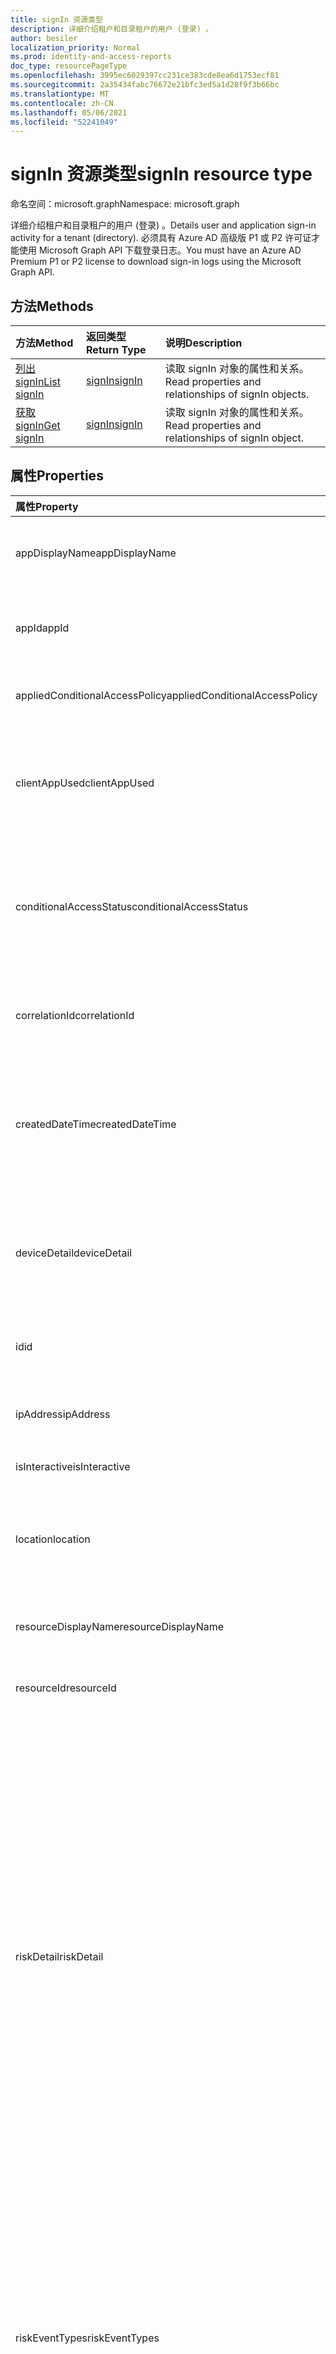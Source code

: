 ```yaml
---
title: signIn 资源类型
description: 详细介绍租户和目录租户的用户 (登录) 。
author: besiler
localization_priority: Normal
ms.prod: identity-and-access-reports
doc_type: resourcePageType
ms.openlocfilehash: 3995ec6029397cc231ce383cde8ea6d1753ecf81
ms.sourcegitcommit: 2a35434fabc76672e21bfc3ed5a1d28f9f3b66bc
ms.translationtype: MT
ms.contentlocale: zh-CN
ms.lasthandoff: 05/06/2021
ms.locfileid: "52241049"
---
```

# <a name="signin-resource-type"></a><span data-ttu-id="47f38-103">signIn 资源类型</span><span class="sxs-lookup"><span data-stu-id="47f38-103">signIn resource type</span></span>

<span data-ttu-id="47f38-104">命名空间：microsoft.graph</span><span class="sxs-lookup"><span data-stu-id="47f38-104">Namespace: microsoft.graph</span></span>

<span data-ttu-id="47f38-105">详细介绍租户和目录租户的用户 (登录) 。</span><span class="sxs-lookup"><span data-stu-id="47f38-105">Details user and application sign-in activity for a tenant (directory).</span></span> <span data-ttu-id="47f38-106">必须具有 Azure AD 高级版 P1 或 P2 许可证才能使用 Microsoft Graph API 下载登录日志。</span><span class="sxs-lookup"><span data-stu-id="47f38-106">You must have an Azure AD Premium P1 or P2 license to download sign-in logs using the Microsoft Graph API.</span></span>

## <a name="methods"></a><span data-ttu-id="47f38-107">方法</span><span class="sxs-lookup"><span data-stu-id="47f38-107">Methods</span></span>

| <span data-ttu-id="47f38-108">方法</span><span class="sxs-lookup"><span data-stu-id="47f38-108">Method</span></span>           | <span data-ttu-id="47f38-109">返回类型</span><span class="sxs-lookup"><span data-stu-id="47f38-109">Return Type</span></span>    |<span data-ttu-id="47f38-110">说明</span><span class="sxs-lookup"><span data-stu-id="47f38-110">Description</span></span>|
|:---------------|:--------|:----------|
|[<span data-ttu-id="47f38-111">列出 signIn</span><span class="sxs-lookup"><span data-stu-id="47f38-111">List signIn</span></span>](../api/signin-list.md) | [<span data-ttu-id="47f38-112">signIn</span><span class="sxs-lookup"><span data-stu-id="47f38-112">signIn</span></span>](signin.md) |<span data-ttu-id="47f38-113">读取 signIn 对象的属性和关系。</span><span class="sxs-lookup"><span data-stu-id="47f38-113">Read properties and relationships of signIn objects.</span></span>|
|[<span data-ttu-id="47f38-114">获取 signIn</span><span class="sxs-lookup"><span data-stu-id="47f38-114">Get signIn</span></span>](../api/signin-get.md) | [<span data-ttu-id="47f38-115">signIn</span><span class="sxs-lookup"><span data-stu-id="47f38-115">signIn</span></span>](signin.md) |<span data-ttu-id="47f38-116">读取 signIn 对象的属性和关系。</span><span class="sxs-lookup"><span data-stu-id="47f38-116">Read properties and relationships of signIn object.</span></span>|

## <a name="properties"></a><span data-ttu-id="47f38-117">属性</span><span class="sxs-lookup"><span data-stu-id="47f38-117">Properties</span></span>
| <span data-ttu-id="47f38-118">属性</span><span class="sxs-lookup"><span data-stu-id="47f38-118">Property</span></span>     | <span data-ttu-id="47f38-119">类型</span><span class="sxs-lookup"><span data-stu-id="47f38-119">Type</span></span>   |<span data-ttu-id="47f38-120">说明</span><span class="sxs-lookup"><span data-stu-id="47f38-120">Description</span></span>|
|:---------------|:--------|:----------|
|<span data-ttu-id="47f38-121">appDisplayName</span><span class="sxs-lookup"><span data-stu-id="47f38-121">appDisplayName</span></span>|<span data-ttu-id="47f38-122">String</span><span class="sxs-lookup"><span data-stu-id="47f38-122">String</span></span>|<span data-ttu-id="47f38-123">Azure 门户中显示的应用名称。</span><span class="sxs-lookup"><span data-stu-id="47f38-123">App name displayed in the Azure Portal.</span></span> <span data-ttu-id="47f38-124">仅 `$filter` (`eq` `startsWith` 和运算符) 。</span><span class="sxs-lookup"><span data-stu-id="47f38-124">Supports `$filter` (`eq` and `startsWith` operators only).</span></span>|
|<span data-ttu-id="47f38-125">appId</span><span class="sxs-lookup"><span data-stu-id="47f38-125">appId</span></span>|<span data-ttu-id="47f38-126">String</span><span class="sxs-lookup"><span data-stu-id="47f38-126">String</span></span>|<span data-ttu-id="47f38-127">表示应用中应用 ID 的唯一 GUID Azure Active Directory。</span><span class="sxs-lookup"><span data-stu-id="47f38-127">Unique GUID representing the app ID in the Azure Active Directory.</span></span> <span data-ttu-id="47f38-128">仅 `$filter` (`eq` 运算符) 。</span><span class="sxs-lookup"><span data-stu-id="47f38-128">Supports `$filter` (`eq` operator only).</span></span>|
|<span data-ttu-id="47f38-129">appliedConditionalAccessPolicy</span><span class="sxs-lookup"><span data-stu-id="47f38-129">appliedConditionalAccessPolicy</span></span>|<span data-ttu-id="47f38-130">[appliedConditionalAccessPolicy](appliedconditionalaccesspolicy.md) 集合</span><span class="sxs-lookup"><span data-stu-id="47f38-130">[appliedConditionalAccessPolicy](appliedconditionalaccesspolicy.md) collection</span></span>|<span data-ttu-id="47f38-131">提供由相应登录活动触发的条件访问策略列表。</span><span class="sxs-lookup"><span data-stu-id="47f38-131">Provides a list of conditional access policies that are triggered by the corresponding sign-in activity.</span></span>|
|<span data-ttu-id="47f38-132">clientAppUsed</span><span class="sxs-lookup"><span data-stu-id="47f38-132">clientAppUsed</span></span>|<span data-ttu-id="47f38-133">String</span><span class="sxs-lookup"><span data-stu-id="47f38-133">String</span></span>|<span data-ttu-id="47f38-134">标识用于登录活动的旧客户端。</span><span class="sxs-lookup"><span data-stu-id="47f38-134">Identifies the legacy client used for sign-in activity.</span></span>  <span data-ttu-id="47f38-135">包括 `Browser` `Exchange Active Sync` `modern clients` `IMAP` 、、、、、 `MAPI` `SMTP` 和 `POP` 。</span><span class="sxs-lookup"><span data-stu-id="47f38-135">Includes `Browser`, `Exchange Active Sync`, `modern clients`, `IMAP`, `MAPI`, `SMTP`, and `POP`.</span></span> <span data-ttu-id="47f38-136">仅 `$filter` (`eq` 运算符) 。</span><span class="sxs-lookup"><span data-stu-id="47f38-136">Supports `$filter` (`eq` operator only).</span></span>|
|<span data-ttu-id="47f38-137">conditionalAccessStatus</span><span class="sxs-lookup"><span data-stu-id="47f38-137">conditionalAccessStatus</span></span>|<span data-ttu-id="47f38-138">conditionalAccessStatus</span><span class="sxs-lookup"><span data-stu-id="47f38-138">conditionalAccessStatus</span></span>| <span data-ttu-id="47f38-139">报告已激活的条件访问策略的状态。</span><span class="sxs-lookup"><span data-stu-id="47f38-139">Reports status of an activated conditional access policy.</span></span> <span data-ttu-id="47f38-140">可能的值是 `success` `failure` ：、、 `notApplied` 和 `unknownFutureValue` 。</span><span class="sxs-lookup"><span data-stu-id="47f38-140">Possible values are: `success`, `failure`, `notApplied`, and `unknownFutureValue`.</span></span> <span data-ttu-id="47f38-141">仅 `$filter` (`eq` 运算符) 。</span><span class="sxs-lookup"><span data-stu-id="47f38-141">Supports `$filter` (`eq` operator only).</span></span>|
|<span data-ttu-id="47f38-142">correlationId</span><span class="sxs-lookup"><span data-stu-id="47f38-142">correlationId</span></span>|<span data-ttu-id="47f38-143">String</span><span class="sxs-lookup"><span data-stu-id="47f38-143">String</span></span>|<span data-ttu-id="47f38-144">启动登录时从客户端发送的请求 ID;用于解决登录活动问题。</span><span class="sxs-lookup"><span data-stu-id="47f38-144">The request ID sent from the client when the sign-in is initiated; used to troubleshoot sign-in activity.</span></span> <span data-ttu-id="47f38-145">仅 `$filter` (`eq` 运算符) 。</span><span class="sxs-lookup"><span data-stu-id="47f38-145">Supports `$filter` (`eq` operator only).</span></span>|
|<span data-ttu-id="47f38-146">createdDateTime</span><span class="sxs-lookup"><span data-stu-id="47f38-146">createdDateTime</span></span>|<span data-ttu-id="47f38-147">DateTimeOffset</span><span class="sxs-lookup"><span data-stu-id="47f38-147">DateTimeOffset</span></span>|<span data-ttu-id="47f38-148">启动登录 (UTC) 日期和时间。</span><span class="sxs-lookup"><span data-stu-id="47f38-148">Date and time (UTC) the sign-in was initiated.</span></span> <span data-ttu-id="47f38-149">示例：2014 年 1 月 1 日午夜报告为 `2014-01-01T00:00:00Z` 。</span><span class="sxs-lookup"><span data-stu-id="47f38-149">Example: midnight on Jan 1, 2014 is reported as `2014-01-01T00:00:00Z`.</span></span> <span data-ttu-id="47f38-150">仅 `$orderby` 支持 `$filter` (`eq` `le` 、、 `ge` 和 运算符) 。</span><span class="sxs-lookup"><span data-stu-id="47f38-150">Supports `$orderby` and `$filter` (`eq`, `le`, and `ge` operators only).</span></span>|
|<span data-ttu-id="47f38-151">deviceDetail</span><span class="sxs-lookup"><span data-stu-id="47f38-151">deviceDetail</span></span>|[<span data-ttu-id="47f38-152">deviceDetail</span><span class="sxs-lookup"><span data-stu-id="47f38-152">deviceDetail</span></span>](devicedetail.md)|<span data-ttu-id="47f38-153">发生登录的设备信息;包括设备 ID、操作系统和浏览器。</span><span class="sxs-lookup"><span data-stu-id="47f38-153">Device information from where the sign-in occurred; includes device ID, operating system, and browser.</span></span> <span data-ttu-id="47f38-154">仅 `$filter` (`eq` `startsWith` 浏览器和 **operatingSytem** 属性) 和运算符。</span><span class="sxs-lookup"><span data-stu-id="47f38-154">Supports `$filter` (`eq` and `startsWith` operators only) on **browser** and **operatingSytem** properties.</span></span> |
|<span data-ttu-id="47f38-155">id</span><span class="sxs-lookup"><span data-stu-id="47f38-155">id</span></span>|<span data-ttu-id="47f38-156">String</span><span class="sxs-lookup"><span data-stu-id="47f38-156">String</span></span>|<span data-ttu-id="47f38-157">表示登录活动的唯一 ID。</span><span class="sxs-lookup"><span data-stu-id="47f38-157">Unique ID representing the sign-in activity.</span></span> <span data-ttu-id="47f38-158">仅 `$filter` (`eq` 运算符) 。</span><span class="sxs-lookup"><span data-stu-id="47f38-158">Supports `$filter` (`eq` operator only).</span></span>|
|<span data-ttu-id="47f38-159">ipAddress</span><span class="sxs-lookup"><span data-stu-id="47f38-159">ipAddress</span></span>|<span data-ttu-id="47f38-160">String</span><span class="sxs-lookup"><span data-stu-id="47f38-160">String</span></span>|<span data-ttu-id="47f38-161">用于登录的客户端的 IP 地址。</span><span class="sxs-lookup"><span data-stu-id="47f38-161">IP address of the client used to sign in.</span></span> <span data-ttu-id="47f38-162">仅 `$filter` (`eq` `startsWith` 和运算符) 。</span><span class="sxs-lookup"><span data-stu-id="47f38-162">Supports `$filter` (`eq` and `startsWith` operators only).</span></span>|
|<span data-ttu-id="47f38-163">isInteractive</span><span class="sxs-lookup"><span data-stu-id="47f38-163">isInteractive</span></span>|<span data-ttu-id="47f38-164">Boolean</span><span class="sxs-lookup"><span data-stu-id="47f38-164">Boolean</span></span>|<span data-ttu-id="47f38-165">指示登录是否交互。</span><span class="sxs-lookup"><span data-stu-id="47f38-165">Indicates if a sign-in is interactive or not.</span></span>|
|<span data-ttu-id="47f38-166">location</span><span class="sxs-lookup"><span data-stu-id="47f38-166">location</span></span>|[<span data-ttu-id="47f38-167">signInLocation</span><span class="sxs-lookup"><span data-stu-id="47f38-167">signInLocation</span></span>](signinlocation.md)|<span data-ttu-id="47f38-168">提供登录源自的城市、州和国家/地区代码。</span><span class="sxs-lookup"><span data-stu-id="47f38-168">Provides the city, state, and country code where the sign-in originated.</span></span> <span data-ttu-id="47f38-169">仅 `$filter` (`eq` `startsWith` city、state 和 **countryOrRegion** 属性) 和运算符。 </span><span class="sxs-lookup"><span data-stu-id="47f38-169">Supports `$filter` (`eq` and `startsWith` operators only) on **city**, **state**, and **countryOrRegion** properties.</span></span>|
|<span data-ttu-id="47f38-170">resourceDisplayName</span><span class="sxs-lookup"><span data-stu-id="47f38-170">resourceDisplayName</span></span>|<span data-ttu-id="47f38-171">String</span><span class="sxs-lookup"><span data-stu-id="47f38-171">String</span></span>|<span data-ttu-id="47f38-172">用户登录的资源的名称。</span><span class="sxs-lookup"><span data-stu-id="47f38-172">Name of the resource the user signed into.</span></span> <span data-ttu-id="47f38-173">仅 `$filter` (`eq` 运算符) 。</span><span class="sxs-lookup"><span data-stu-id="47f38-173">Supports `$filter` (`eq` operator only).</span></span>|
|<span data-ttu-id="47f38-174">resourceId</span><span class="sxs-lookup"><span data-stu-id="47f38-174">resourceId</span></span>|<span data-ttu-id="47f38-175">String</span><span class="sxs-lookup"><span data-stu-id="47f38-175">String</span></span>|<span data-ttu-id="47f38-176">用户登录的资源的 ID。</span><span class="sxs-lookup"><span data-stu-id="47f38-176">ID of the resource that the user signed into.</span></span> <span data-ttu-id="47f38-177">仅 `$filter` (`eq` 运算符) 。</span><span class="sxs-lookup"><span data-stu-id="47f38-177">Supports `$filter` (`eq` operator only).</span></span>|
|<span data-ttu-id="47f38-178">riskDetail</span><span class="sxs-lookup"><span data-stu-id="47f38-178">riskDetail</span></span>|<span data-ttu-id="47f38-179">riskDetail</span><span class="sxs-lookup"><span data-stu-id="47f38-179">riskDetail</span></span>|<span data-ttu-id="47f38-180">提供风险用户、登录或风险事件的特定状态背后的“原因”。</span><span class="sxs-lookup"><span data-stu-id="47f38-180">Provides the 'reason' behind a specific state of a risky user, sign-in or a risk event.</span></span> <span data-ttu-id="47f38-181">可取值包括：`none`、`adminGeneratedTemporaryPassword`、`userPerformedSecuredPasswordChange`、`userPerformedSecuredPasswordReset`、`adminConfirmedSigninSafe`、`aiConfirmedSigninSafe`、`userPassedMFADrivenByRiskBasedPolicy`、`adminDismissedAllRiskForUser`、`adminConfirmedSigninCompromised`、`unknownFutureValue`。</span><span class="sxs-lookup"><span data-stu-id="47f38-181">The possible values are: `none`, `adminGeneratedTemporaryPassword`, `userPerformedSecuredPasswordChange`, `userPerformedSecuredPasswordReset`, `adminConfirmedSigninSafe`, `aiConfirmedSigninSafe`, `userPassedMFADrivenByRiskBasedPolicy`, `adminDismissedAllRiskForUser`, `adminConfirmedSigninCompromised`, `unknownFutureValue`.</span></span> <span data-ttu-id="47f38-182">值 `none` 表示到目前为止尚未对用户或登录执行任何操作。</span><span class="sxs-lookup"><span data-stu-id="47f38-182">The value `none` means that no action has been performed on the user or sign-in so far.</span></span>  <span data-ttu-id="47f38-183">仅 `$filter` (`eq` 运算符) 。</span><span class="sxs-lookup"><span data-stu-id="47f38-183">Supports `$filter` (`eq` operator only).</span></span><br><span data-ttu-id="47f38-184">**注意：** 此属性的详细信息需要 Azure AD 高级版 P2 许可证。</span><span class="sxs-lookup"><span data-stu-id="47f38-184">**Note:** Details for this property require an Azure AD Premium P2 license.</span></span> <span data-ttu-id="47f38-185">其他许可证返回值 `hidden` 。</span><span class="sxs-lookup"><span data-stu-id="47f38-185">Other licenses return the value `hidden`.</span></span>|
|<span data-ttu-id="47f38-186">riskEventTypes</span><span class="sxs-lookup"><span data-stu-id="47f38-186">riskEventTypes</span></span>|<span data-ttu-id="47f38-187">riskEventType 集合</span><span class="sxs-lookup"><span data-stu-id="47f38-187">riskEventType collection</span></span>|<span data-ttu-id="47f38-188">与登录相关的风险事件类型。</span><span class="sxs-lookup"><span data-stu-id="47f38-188">Risk event types associated with the sign-in.</span></span> <span data-ttu-id="47f38-189">可取值为：`unlikelyTravel`、`anonymizedIPAddress`、`maliciousIPAddress`、`unfamiliarFeatures`、`malwareInfectedIPAddress`、`suspiciousIPAddress`、`leakedCredentials`、`investigationsThreatIntelligence`、`generic` 和 `unknownFutureValue`。</span><span class="sxs-lookup"><span data-stu-id="47f38-189">The possible values are: `unlikelyTravel`, `anonymizedIPAddress`, `maliciousIPAddress`, `unfamiliarFeatures`, `malwareInfectedIPAddress`, `suspiciousIPAddress`, `leakedCredentials`, `investigationsThreatIntelligence`,  `generic`, and `unknownFutureValue`.</span></span> <span data-ttu-id="47f38-190">仅 `$filter` (`eq` 运算符) 。</span><span class="sxs-lookup"><span data-stu-id="47f38-190">Supports `$filter` (`eq` operator only).</span></span>|
|<span data-ttu-id="47f38-191">riskEventTypes_v2</span><span class="sxs-lookup"><span data-stu-id="47f38-191">riskEventTypes_v2</span></span>|<span data-ttu-id="47f38-192">String collection</span><span class="sxs-lookup"><span data-stu-id="47f38-192">String collection</span></span>|<span data-ttu-id="47f38-193">与登录关联的风险事件类型列表。</span><span class="sxs-lookup"><span data-stu-id="47f38-193">The list of risk event types associated with the sign-in.</span></span> <span data-ttu-id="47f38-194">可能的值 `unlikelyTravel` `anonymizedIPAddress` `maliciousIPAddress` ：、、、、、、、、 `unfamiliarFeatures` `malwareInfectedIPAddress` `suspiciousIPAddress` 或 `leakedCredentials` `investigationsThreatIntelligence`  `generic` `unknownFutureValue` 。</span><span class="sxs-lookup"><span data-stu-id="47f38-194">Possible values: `unlikelyTravel`, `anonymizedIPAddress`, `maliciousIPAddress`, `unfamiliarFeatures`, `malwareInfectedIPAddress`, `suspiciousIPAddress`, `leakedCredentials`, `investigationsThreatIntelligence`,  `generic`, or `unknownFutureValue`.</span></span> <span data-ttu-id="47f38-195">仅 `$filter` (`eq` `startsWith` 和运算符) 。</span><span class="sxs-lookup"><span data-stu-id="47f38-195">Supports `$filter` (`eq` and `startsWith` operators only).</span></span>|
|<span data-ttu-id="47f38-196">riskLevelAggregated</span><span class="sxs-lookup"><span data-stu-id="47f38-196">riskLevelAggregated</span></span>|<span data-ttu-id="47f38-197">riskLevel</span><span class="sxs-lookup"><span data-stu-id="47f38-197">riskLevel</span></span>|<span data-ttu-id="47f38-198">聚合的风险级别。</span><span class="sxs-lookup"><span data-stu-id="47f38-198">Aggregated risk level.</span></span> <span data-ttu-id="47f38-199">可取值为：`none`、`low`、`medium`、`high`、`hidden` 和 `unknownFutureValue`。</span><span class="sxs-lookup"><span data-stu-id="47f38-199">The possible values are: `none`, `low`, `medium`, `high`, `hidden`, and `unknownFutureValue`.</span></span> <span data-ttu-id="47f38-200">值 `hidden` 表示用户或登录未启用 Azure AD Identity Protection。</span><span class="sxs-lookup"><span data-stu-id="47f38-200">The value `hidden` means the user or sign-in was not enabled for Azure AD Identity Protection.</span></span> <span data-ttu-id="47f38-201">仅 `$filter` (`eq` 运算符) 。</span><span class="sxs-lookup"><span data-stu-id="47f38-201">Supports `$filter` (`eq` operator only).</span></span> <br> <span data-ttu-id="47f38-202">**注意：** 此属性的详细信息仅适用于 Azure AD Premium P2 客户。</span><span class="sxs-lookup"><span data-stu-id="47f38-202">**Note:** Details for this property are only available for Azure AD Premium P2 customers.</span></span> <span data-ttu-id="47f38-203">对于所有其他客户，将返回 `hidden`。</span><span class="sxs-lookup"><span data-stu-id="47f38-203">All other customers will be returned `hidden`.</span></span>|
|<span data-ttu-id="47f38-204">riskLevelDuringSignIn</span><span class="sxs-lookup"><span data-stu-id="47f38-204">riskLevelDuringSignIn</span></span>|<span data-ttu-id="47f38-205">riskLevel</span><span class="sxs-lookup"><span data-stu-id="47f38-205">riskLevel</span></span>|<span data-ttu-id="47f38-206">登录期间的风险级别。</span><span class="sxs-lookup"><span data-stu-id="47f38-206">Risk level during sign-in.</span></span> <span data-ttu-id="47f38-207">可取值为：`none`、`low`、`medium`、`high`、`hidden` 和 `unknownFutureValue`。</span><span class="sxs-lookup"><span data-stu-id="47f38-207">The possible values are: `none`, `low`, `medium`, `high`, `hidden`, and `unknownFutureValue`.</span></span> <span data-ttu-id="47f38-208">值 `hidden` 表示用户或登录未启用 Azure AD Identity Protection。</span><span class="sxs-lookup"><span data-stu-id="47f38-208">The value `hidden` means the user or sign-in was not enabled for Azure AD Identity Protection.</span></span>  <span data-ttu-id="47f38-209">仅 `$filter` (`eq` 运算符) 。</span><span class="sxs-lookup"><span data-stu-id="47f38-209">Supports `$filter` (`eq` operator only).</span></span> <br><span data-ttu-id="47f38-210">**注意：** 此属性的详细信息仅适用于 Azure AD Premium P2 客户。</span><span class="sxs-lookup"><span data-stu-id="47f38-210">**Note:** Details for this property are only available for Azure AD Premium P2 customers.</span></span> <span data-ttu-id="47f38-211">对于所有其他客户，将返回 `hidden`。</span><span class="sxs-lookup"><span data-stu-id="47f38-211">All other customers will be returned `hidden`.</span></span>|
|<span data-ttu-id="47f38-212">riskState</span><span class="sxs-lookup"><span data-stu-id="47f38-212">riskState</span></span>|<span data-ttu-id="47f38-213">riskState</span><span class="sxs-lookup"><span data-stu-id="47f38-213">riskState</span></span>|<span data-ttu-id="47f38-214">报告风险用户、登录或风险事件的状态。</span><span class="sxs-lookup"><span data-stu-id="47f38-214">Reports status of the risky user, sign-in, or a risk event.</span></span> <span data-ttu-id="47f38-215">可取值包括：`none`、`confirmedSafe`、`remediated`、`dismissed`、`atRisk`、`confirmedCompromised`、`unknownFutureValue`。</span><span class="sxs-lookup"><span data-stu-id="47f38-215">The possible values are: `none`, `confirmedSafe`, `remediated`, `dismissed`, `atRisk`, `confirmedCompromised`, `unknownFutureValue`.</span></span> <span data-ttu-id="47f38-216">仅 `$filter` (`eq` 运算符) 。</span><span class="sxs-lookup"><span data-stu-id="47f38-216">Supports `$filter` (`eq` operator only).</span></span>|
|<span data-ttu-id="47f38-217">status</span><span class="sxs-lookup"><span data-stu-id="47f38-217">status</span></span>|[<span data-ttu-id="47f38-218">signInStatus</span><span class="sxs-lookup"><span data-stu-id="47f38-218">signInStatus</span></span>](signinstatus.md)|<span data-ttu-id="47f38-219">登录状态。</span><span class="sxs-lookup"><span data-stu-id="47f38-219">Sign-in status.</span></span> <span data-ttu-id="47f38-220">包括错误代码和错误描述 (登录失败时的错误) 。</span><span class="sxs-lookup"><span data-stu-id="47f38-220">Includes the error code and description of the error (in case of a sign-in failure).</span></span> <span data-ttu-id="47f38-221">仅 `$filter` (`eq` **errorCode**) 的运算符。</span><span class="sxs-lookup"><span data-stu-id="47f38-221">Supports `$filter` (`eq` operator only) on **errorCode** property.</span></span>|
|<span data-ttu-id="47f38-222">userDisplayName</span><span class="sxs-lookup"><span data-stu-id="47f38-222">userDisplayName</span></span>|<span data-ttu-id="47f38-223">String</span><span class="sxs-lookup"><span data-stu-id="47f38-223">String</span></span>|<span data-ttu-id="47f38-224">启动登录的用户的显示名称。</span><span class="sxs-lookup"><span data-stu-id="47f38-224">Display name of the user that initiated the sign-in.</span></span> <span data-ttu-id="47f38-225">仅 `$filter` (`eq` `startsWith` 和运算符) 。</span><span class="sxs-lookup"><span data-stu-id="47f38-225">Supports `$filter` (`eq` and `startsWith` operators only).</span></span>|
|<span data-ttu-id="47f38-226">userId</span><span class="sxs-lookup"><span data-stu-id="47f38-226">userId</span></span>|<span data-ttu-id="47f38-227">String</span><span class="sxs-lookup"><span data-stu-id="47f38-227">String</span></span>|<span data-ttu-id="47f38-228">启动登录的用户的 ID。</span><span class="sxs-lookup"><span data-stu-id="47f38-228">ID of the user that initiated the sign-in.</span></span> <span data-ttu-id="47f38-229">仅 `$filter` (`eq` 运算符) 。</span><span class="sxs-lookup"><span data-stu-id="47f38-229">Supports `$filter` (`eq` operator only).</span></span>|
|<span data-ttu-id="47f38-230">userPrincipalName</span><span class="sxs-lookup"><span data-stu-id="47f38-230">userPrincipalName</span></span>|<span data-ttu-id="47f38-231">String</span><span class="sxs-lookup"><span data-stu-id="47f38-231">String</span></span>|<span data-ttu-id="47f38-232">启动登录的用户的用户主体名称。</span><span class="sxs-lookup"><span data-stu-id="47f38-232">User principal name of the user that initiated the sign-in.</span></span> <span data-ttu-id="47f38-233">仅 `$filter` (`eq` `startsWith` 和运算符) 。</span><span class="sxs-lookup"><span data-stu-id="47f38-233">Supports `$filter` (`eq` and `startsWith` operators only).</span></span>|

## <a name="relationships"></a><span data-ttu-id="47f38-234">关系</span><span class="sxs-lookup"><span data-stu-id="47f38-234">Relationships</span></span>

<span data-ttu-id="47f38-235">无</span><span class="sxs-lookup"><span data-stu-id="47f38-235">None</span></span>


## <a name="json-representation"></a><span data-ttu-id="47f38-236">JSON 表示形式</span><span class="sxs-lookup"><span data-stu-id="47f38-236">JSON representation</span></span>

<span data-ttu-id="47f38-237">下面是资源的 JSON 表示形式。</span><span class="sxs-lookup"><span data-stu-id="47f38-237">Here is a JSON representation of the resource.</span></span>

<!-- {
  "blockType": "resource",
  "optionalProperties": [

  ],
  "@odata.type": "microsoft.graph.signIn"
}-->
```json
{
  "id": "String (identifier)",
  "createdDateTime": "String (timestamp)",
  "appDisplayName": "String",
  "appId": "String",
  "ipAddress": "String",
  "clientAppUsed": "String",
  "correlationId": "String",
  "conditionalAccessStatus": "string",
  "appliedConditionalAccessPolicy": [{"@odata.type": "microsoft.graph.appliedConditionalAccessPolicy"}],
  "isInteractive": true,
  "deviceDetail": {"@odata.type": "microsoft.graph.deviceDetail"},
  "location": {"@odata.type": "microsoft.graph.signInLocation"},
  "riskDetail": "string",
  "riskLevelAggregated": "string",
  "riskLevelDuringSignIn": "string",
  "riskState": "string",
  "riskEventTypes": ["string"],
  "riskEventTypes_v2": ["String"],
  "resourceDisplayName": "string",
  "resourceId": "string",
  "status": {"@odata.type": "microsoft.graph.signInStatus"},
  "userDisplayName": "string",
  "userId": "string",
  "userPrincipalName": "string"
}

```

<!-- uuid: 8fcb5dbc-d5aa-4681-8e31-b001d5168d79
2015-10-25 14:57:30 UTC -->
<!-- {
  "type": "#page.annotation",
  "description": "signIn resource",
  "keywords": "",
  "section": "documentation",
  "tocPath": ""
}-->

